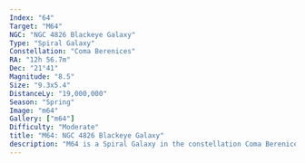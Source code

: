 ```yaml
---
Index: "64"
Target: "M64"
NGC: "NGC 4826 Blackeye Galaxy"
Type: "Spiral Galaxy"
Constellation: "Coma Berenices"
RA: "12h 56.7m"
Dec: "21°41"
Magnitude: "8.5"
Size: "9.3x5.4"
DistanceLy: "19,000,000"
Season: "Spring"
Image: "m64"
Gallery: ["m64"]
Difficulty: "Moderate"
title: "M64: NGC 4826 Blackeye Galaxy"
description: "M64 is a Spiral Galaxy in the constellation Coma Berenices."
---
```

